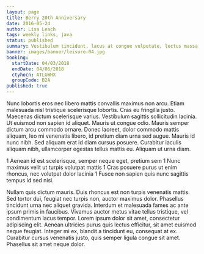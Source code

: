 ```yaml
---
layout: page
title: Berry 20th Anniversary
date: 2016-05-24
author: Lisa Leach
tags: weekly links, java
status: published
summary: Vestibulum tincidunt, lacus at congue vulputate, lectus massa mattis purus.
banner: images/banner/leisure-04.jpg
booking:
  startDate: 04/03/2018
  endDate: 04/06/2018
  ctyhocn: ATLGWHX
  groupCode: B2A
published: true
---
```

Nunc lobortis eros nec libero mattis convallis maximus non arcu. Etiam malesuada nisl tristique scelerisque lobortis. Cras eu fringilla justo. Maecenas dictum scelerisque varius. Vestibulum sagittis sollicitudin lacinia. Ut euismod non sapien id aliquet. Mauris ut congue odio. Mauris semper dictum arcu commodo ornare. Donec laoreet, dolor commodo mattis aliquam, leo mi venenatis libero, id pretium diam urna sed augue. Mauris id nunc nibh. Sed aliquam erat id diam cursus posuere. Curabitur iaculis aliquam nibh, ullamcorper egestas tellus mattis eu. Aliquam ut urna diam.

1 Aenean id est scelerisque, semper neque eget, pretium sem
1 Nunc maximus velit ut turpis volutpat mattis
1 Cras posuere purus ut enim rhoncus, nec volutpat dolor lacinia
1 Fusce non sapien quis nunc sagittis tempus id sed nisi.

Nullam quis dictum mauris. Duis rhoncus est non turpis venenatis mattis. Sed tortor dui, feugiat nec turpis non, auctor maximus dolor. Phasellus tincidunt urna nec aliquet gravida. Interdum et malesuada fames ac ante ipsum primis in faucibus. Vivamus auctor metus vitae tellus tristique, vel condimentum lacus tempor. Lorem ipsum dolor sit amet, consectetur adipiscing elit. Aenean ultricies purus quis lectus efficitur, sit amet euismod neque feugiat. Integer mi ex, blandit a tincidunt eu, consequat at ex. Curabitur cursus venenatis justo, quis semper ligula congue sit amet. Phasellus sit amet neque dolor.
